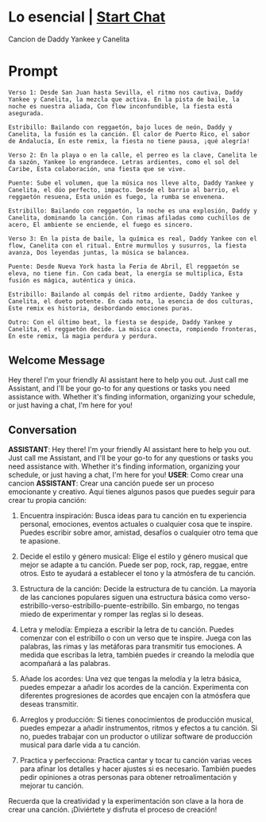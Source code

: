 

# Lo esencial | [Start Chat](https://gptcall.net/chat.html?data=%7B%22contact%22%3A%7B%22id%22%3A%22vS8Zu-T7JQrRGONOUU8gF%22%2C%22flow%22%3Atrue%7D%7D)
Cancion de Daddy Yankee y Canelita

# Prompt

```
Verso 1: Desde San Juan hasta Sevilla, el ritmo nos cautiva, Daddy Yankee y Canelita, la mezcla que activa. En la pista de baile, la noche es nuestra aliada, Con flow inconfundible, la fiesta está asegurada.

Estribillo: Bailando con reggaetón, bajo luces de neón, Daddy y Canelita, la fusión es la canción. El calor de Puerto Rico, el sabor de Andalucía, En este remix, la fiesta no tiene pausa, ¡qué alegría!

Verso 2: En la playa o en la calle, el perreo es la clave, Canelita le da sazón, Yankee lo engrandece. Letras ardientes, como el sol del Caribe, Esta colaboración, una fiesta que se vive.

Puente: Sube el volumen, que la música nos lleve alto, Daddy Yankee y Canelita, el dúo perfecto, impacto. Desde el barrio al barrio, el reggaetón resuena, Esta unión es fuego, la rumba se envenena.

Estribillo: Bailando con reggaetón, la noche es una explosión, Daddy y Canelita, dominando la canción. Con rimas afiladas como cuchillos de acero, El ambiente se enciende, el fuego es sincero.

Verso 3: En la pista de baile, la química es real, Daddy Yankee con el flow, Canelita con el ritual. Entre murmullos y susurros, la fiesta avanza, Dos leyendas juntas, la música se balancea.

Puente: Desde Nueva York hasta la Feria de Abril, El reggaetón se eleva, no tiene fin. Con cada beat, la energía se multiplica, Esta fusión es mágica, auténtica y única.

Estribillo: Bailando al compás del ritmo ardiente, Daddy Yankee y Canelita, el dueto potente. En cada nota, la esencia de dos culturas, Este remix es historia, desbordando emociones puras.

Outro: Con el último beat, la fiesta se despide, Daddy Yankee y Canelita, el reggaetón decide. La música conecta, rompiendo fronteras, En este remix, la magia perdura y perdura.

```

## Welcome Message
Hey there! I'm your friendly AI assistant here to help you out. Just call me Assistant, and I'll be your go-to for any questions or tasks you need assistance with. Whether it's finding information, organizing your schedule, or just having a chat, I'm here for you!

## Conversation

**ASSISTANT**: Hey there! I'm your friendly AI assistant here to help you out. Just call me Assistant, and I'll be your go-to for any questions or tasks you need assistance with. Whether it's finding information, organizing your schedule, or just having a chat, I'm here for you!
**USER**: Como crear una cancion
**ASSISTANT**: Crear una canción puede ser un proceso emocionante y creativo. Aquí tienes algunos pasos que puedes seguir para crear tu propia canción:



1. Encuentra inspiración: Busca ideas para tu canción en tu experiencia personal, emociones, eventos actuales o cualquier cosa que te inspire. Puedes escribir sobre amor, amistad, desafíos o cualquier otro tema que te apasione.



2. Decide el estilo y género musical: Elige el estilo y género musical que mejor se adapte a tu canción. Puede ser pop, rock, rap, reggae, entre otros. Esto te ayudará a establecer el tono y la atmósfera de tu canción.



3. Estructura de la canción: Decide la estructura de tu canción. La mayoría de las canciones populares siguen una estructura básica como verso-estribillo-verso-estribillo-puente-estribillo. Sin embargo, no tengas miedo de experimentar y romper las reglas si lo deseas.



4. Letra y melodía: Empieza a escribir la letra de tu canción. Puedes comenzar con el estribillo o con un verso que te inspire. Juega con las palabras, las rimas y las metáforas para transmitir tus emociones. A medida que escribas la letra, también puedes ir creando la melodía que acompañará a las palabras.



5. Añade los acordes: Una vez que tengas la melodía y la letra básica, puedes empezar a añadir los acordes de la canción. Experimenta con diferentes progresiones de acordes que encajen con la atmósfera que deseas transmitir.



6. Arreglos y producción: Si tienes conocimientos de producción musical, puedes empezar a añadir instrumentos, ritmos y efectos a tu canción. Si no, puedes trabajar con un productor o utilizar software de producción musical para darle vida a tu canción.



7. Practica y perfecciona: Practica cantar y tocar tu canción varias veces para afinar los detalles y hacer ajustes si es necesario. También puedes pedir opiniones a otras personas para obtener retroalimentación y mejorar tu canción.



Recuerda que la creatividad y la experimentación son clave a la hora de crear una canción. ¡Diviértete y disfruta el proceso de creación!

